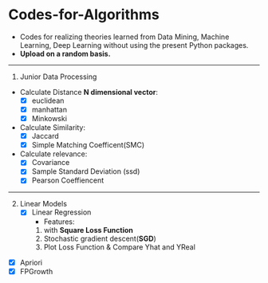 # Codes-for-Algorithms
- Codes for realizing theories learned from Data Mining, Machine Learning, Deep Learning without using the present Python packages. 
- **Upload on a random basis.**

--------

1. Junior Data Processing
  - Calculate Distance **N dimensional vector**:
    - [x] euclidean
    - [x] manhattan
    - [x] Minkowski
  - Calculate Similarity: 
    - [x] Jaccard
    - [x] Simple Matching Coefficent(SMC) 
  - Calculate relevance:
    - [x] Covariance
    - [x] Sample Standard Deviation (ssd)
    - [x] Pearson Coeffiencent 
-----

2. Linear Models
    - [x] Linear Regression 
      - Features:
      1. with **Square Loss Function**
      2. Stochastic gradient descent(**SGD**)
      3. Plot Loss Function & Compare Yhat and YReal
    
   
- [x] Apriori
- [x] FPGrowth
